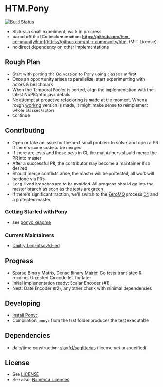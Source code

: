 # HTM.Pony

[![Build Status](https://travis-ci.org/d-led/htm.pony.svg?branch=master)](https://travis-ci.org/d-led/htm.pony)

- Status: a small experiment, work in progress
- based off the [Go implementation: https://github.com/htm-community/htm](https://github.com/htm-community/htm) (MIT License)
- no direct dependency on other implementations

## Rough Plan

- Start with porting the [Go version](https://github.com/htm-community/htm) to Pony using classes at first
- Once an opportunity arises to parallelize, start experimenting with actors & benchmark
- When the Temporal Pooler is ported, align the implementation with the latest NuPIC/htm.java details
- No attempt at proactive refactoring is made at the moment. When a rough [working](https://twitter.com/kentbeck/status/459707016387108864) version is made, it might make sense to reimplement whole classes/actors
- continue

## Contributing

- Open or take an issue for the next small problem to solve, and open a PR if there's some code to be merged
- If there are tests and these pass in CI, the maintainers should merge the PR into master
- After a successful PR, the contributor may become a maintainer if so desired
- Should merge conflicts arise, the master will be protected, all work will be done via PRs
- Long-lived branches are to be avoided. All progress should go into the master branch as soon as the tests are green
- If there's significant traction, we'll switch to the [ZeroMQ](https://github.com/zeromq/czmq/blob/master/CONTRIBUTING.md) process [C4](https://rfc.zeromq.org/spec:22/C4/) and a protected master

### Getting Started with Pony

- see [ponyc Readme](https://github.com/ponylang/ponyc#windows-using-zip-via-bintray)

### Current Maintainers

- [Dmitry Ledentsov/d-led](https://github.com/d-led)

## Progress

- Sparse Binary Matrix, Dense Binary Matrix: Go tests translated & running. Untested Go code left for later
- Initial implementation ready: Scalar Encoder (#1)
- Next: Date Encoder (#2), any other chunk with minimal dependencies

## Developing

- [Install Ponyc](https://github.com/ponylang/ponyc/blob/master/README.md#installation)
- Compilation: `ponyc` from the test folder produces the test executable

## Dependencies

- date/time construction: [slayful/sagittarius](https://github.com/slayful/sagittarius) (license yet unspecified)

## License

- See [LICENSE](LICENSE)
- See also, [Numenta Licenses](https://numenta.org/licenses/)
